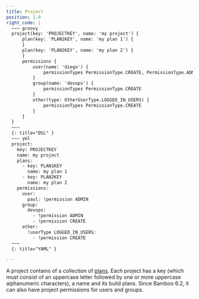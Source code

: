 ```yaml
---
title: Project
position: 1.0
right_code: |
  ~~~ groovy
  project(key: 'PROJECTKEY', name: 'my project') {
      plan(key: 'PLAN1KEY', name: 'my plan 1') {
      }
      plan(key: 'PLAN2KEY', name: 'my plan 2') {
      }
      permissions {
          user(name: 'diego') {
              permissionTypes PermissionType.CREATE, PermissionType.ADMIN
          }
          group(name: 'devops') {
              permissionTypes PermissionType.CREATE
          }
          other(type: OtherUserType.LOGGED_IN_USERS) {
              permissionTypes PermissionType.CREATE
          }
      }      
  }
  ~~~
  {: title="DSL" }
  ~~~ yml
  project:
    key: PROJECTKEY
    name: my project
    plans:
      - key: PLAN1KEY
        name: my plan 1
      - key: PLAN2KEY
        name: my plan 2
    permissions:
      user:
        paul: !permission ADMIN
      group:
        devops:
          - !permission ADMIN
          - !permission CREATE
      other:
        !userType LOGGED_IN_USERS:
          - !permission CREATE        
  ~~~
  {: title="YAML" }

---
```


A project contains of a collection of [plans](#plan). Each project has a key (which must consist of an uppercase
letter followed by one or more uppercase alphanumeric characters), a name and its build plans. Since Bamboo 6.2, it
can also have project permissions for users and groups.

